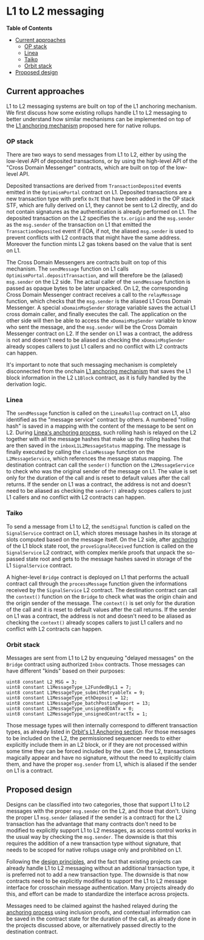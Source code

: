 # L1 to L2 messaging

<!-- START doctoc generated TOC please keep comment here to allow auto update -->
<!-- DON'T EDIT THIS SECTION, INSTEAD RE-RUN doctoc TO UPDATE -->
**Table of Contents**

- [Current approaches](#current-approaches)
  - [OP stack](#op-stack)
  - [Linea](#linea)
  - [Taiko](#taiko)
  - [Orbit stack](#orbit-stack)
- [Proposed design](#proposed-design)

<!-- END doctoc generated TOC please keep comment here to allow auto update -->

## Current approaches
L1 to L2 messaging systems are built on top of the L1 anchoring mechanism. We first discuss how some existing rollups handle L1 to L2 messaging to better understand how similar mechanisms can be implemented on top of the [L1 anchoring mechanism](l1_anchoring.md#proposed-design) proposed here for native rollups.

### OP stack

There are two ways to send messages from L1 to L2, either by using the low-level API of deposited transactions, or by using the high-level API of the "Cross Domain Messenger" contracts, which are built on top of the low-level API.

Deposited transactions are derived from `TransactionDeposited` events emitted in the `OptimismPortal` contract on L1. Deposited transactions are a new transaction type with prefix `0x7E` that have been added in the OP stack STF, which are fully derived on L1, they cannot be sent to L2 directly, and do not contain signatures as the authentication is already performed on L1. The deposited transaction on the L2 specifies the `tx.origin` and the `msg.sender` as the `msg.sender` of the transaction on L1 that emitted the `TransactionDeposited` event if EOA, if not, the aliased `msg.sender` is used to prevent conflicts with L2 contracts that might have the same address. Moreover the function mints L2 gas tokens based on the value that is sent on L1.

The Cross Domain Messengers are contracts built on top of this mechanism. The `sendMessage` function on L1 calls `OptimismPortal.depositTransaction`, and will therefore be the (aliased) `msg.sender` on the L2 side. The actual caller of the `sendMessage` function is passed as opaque bytes to be later unpacked. On L2, the corresponding Cross Domain Messenger contract receives a call to the `relayMessage` function, which checks that the `msg.sender` is the aliased L1 Cross Domain Messenger. A special `xDomainMsgSender` storage variable saves the actual L1 cross domain caller, and finally executes the call. The application on the other side will then be able to access the `xDomainMsgSender` variable to know who sent the message, and the `msg.sender` will be the Cross Domain Messenger contract on L2. If the sender on L1 was a contract, the address is not and doesn't need to be aliased as checking the `xDomainMsgSender` already scopes callers to just L1 callers and no conflict with L2 contracts can happen.

It's important to note that such messaging mechanism is completely disconnected from the onchain [L1 anchoring mechanism](l1_anchoring.md#op-stack) that saves the L1 block information in the L2 `L1Block` contract, as it is fully handled by the derivation logic.

### Linea

The `sendMessage` function is called on the `LineaRollup` contract on L1, also identified as the "message service" contract by others. A numbered "rolling hash" is saved in a mapping with the content of the message to be sent on L2. During [Linea's anchoring process](l1_anchoring.md#linea), such rolling hash is relayed on the L2 together with all the message hashes that make up the rolling hashes that are then saved in the `inboxL1L2MessageStatus` mapping. The message is finally executed by calling the `claimMessage` function on the `L2MessageService`, which references the message status mapping. The destination contract can call the `sender()` function on the `L2MessageService` to check who was the original sender of the message on L1. The value is set only for the duration of the call and is reset to default values after the call returns. If the sender on L1 was a contract, the address is not and doesn't need to be aliased as checking the `sender()` already scopes callers to just L1 callers and no conflict with L2 contracts can happen.

### Taiko

To send a message from L1 to L2, the `sendSignal` function is called on the `SignalService` contract on L1, which stores message hashes in its storage at slots computed based on the message itself. On the L2 side, after [anchoring](l1_anchoring.md#taiko) of the L1 block state root, the `proveSignalReceived` function is called on the `SignalService` L2 contract, with complex merkle proofs that unpack the so-passed state root and gets to the message hashes saved in storage of the L1 `SignalService` contract.

A higher-level `Bridge` contract is deployed on L1 that performs the actuall contract call  through the `processMessage` function given the informations received by the `SignalService` L2 contract. The destination contract can call the `context()` function on the `Bridge` to check what was the origin chain and the origin sender of the message. The `context()` is set only for the duration of the call and it is reset to default values after the call returns. If the sender on L1 was a contract, the address is not and doesn't need to be aliased as checking the `context()` already scopes callers to just L1 callers and no conflict with L2 contracts can happen.

### Orbit stack

Messages are sent from L1 to L2 by enqueuing "delayed messages" on the `Bridge` contract using authorized `Inbox` contracts. Those messages can have different "kinds" based on their purposes:

```solidity
uint8 constant L2_MSG = 3;
uint8 constant L1MessageType_L2FundedByL1 = 7;
uint8 constant L1MessageType_submitRetryableTx = 9;
uint8 constant L1MessageType_ethDeposit = 12;
uint8 constant L1MessageType_batchPostingReport = 13;
uint8 constant L2MessageType_unsignedEOATx = 0;
uint8 constant L2MessageType_unsignedContractTx = 1;
```

Those message types will then internally correspond to different transaction types, as already listed in [Orbit's L1 Anchoring section](./l1_anchoring.md#orbit-stack). For those messages to be included on the L2, the permissioned sequencer needs to either explicitly include them in an L2 block, or if they are not processed within some time they can be forced included by the user. On the L2, transactions magically appear and have no signature, without the need to explicitly claim them, and have the proper `msg.sender` from L1, which is aliased if the sender on L1 is a contract.

## Proposed design

Designs can be classified into two categories, those that support L1 to L2 messages with the proper `msg.sender` on the L2, and those that don't. Using the proper L1 `msg.sender` (aliased if the sender is a contract) for the L2 transaction has the advantage that many contracts don't need to be modified to explicitly support L1 to L2 messages, as access control works in the usual way by checking the `msg.sender`. The downside is that this requires the addition of a new transaction type without signature, that needs to be scoped for native rollups usage only and prohibited on L1. 

Following the [design principles](./execute_precompile.md#design-principles), and the fact that existing projects can already handle L1 to L2 messaging without an additional transaction type, it is preferred not to add a new transaction type. The downside is that now contracts need to be explicitly modified to support the L1 to L2 message interface for crosschain message authentication. Many projects already do this, and effort can be made to standardize the interface across projects.

Messages need to be claimed against the hashed relayed during the [anchoring process](./l1_anchoring.md#proposed-design) using inclusion proofs, and contextual information can be saved in the contract state for the duration of the call, as already done in the projects discussed above, or alternatively passed directly to the destination contract.
